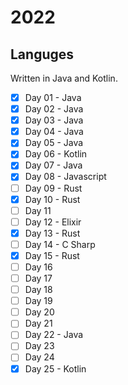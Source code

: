 # 2022
## Languges
Written in Java and Kotlin.

- [X] Day 01 - Java
- [X] Day 02 - Java
- [X] Day 03 - Java
- [X] Day 04 - Java
- [X] Day 05 - Java
- [X] Day 06 - Kotlin
- [X] Day 07 - Java
- [X] Day 08 - Javascript
- [ ] Day 09 - Rust
- [X] Day 10 - Rust
- [ ] Day 11
- [ ] Day 12 - Elixir
- [X] Day 13 - Rust
- [ ] Day 14 - C Sharp
- [X] Day 15 - Rust
- [ ] Day 16
- [ ] Day 17
- [ ] Day 18
- [ ] Day 19
- [ ] Day 20
- [ ] Day 21
- [ ] Day 22 - Java
- [ ] Day 23
- [ ] Day 24
- [X] Day 25 - Kotlin
